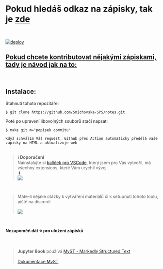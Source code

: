 # Pokud hledáš odkaz na zápisky, tak je [zde](https://smichovska-sps.github.io/notes/index.html)
<br>

[![deploy](https://github.com/Smichovska-SPS/notes/actions/workflows/deploy.yml/badge.svg?branch=main)](https://github.com/Smichovska-SPS/notes/actions/workflows/deploy.yml)

## <ins>Pokud chcete kontributovat nějakými zápiskami, tady je návod jak na to:</ins>
<br>

## **Instalace**:

Stáhnutí tohoto repozitáře:

```shell
$ git clone https://github.com/Smichovska-SPS/notes.git
```

Poté po upravení libovolných souborů stačí napsat:

```shell
$ make git m="popisek commitu"
```
`Když schválím Váš request, Github přes Action automaticky předělá vaše zápisky na HTML a aktualizuje web`
<br>
<br>

>**ℹ️ Doporučení** <br>
> Nainstalujte si [balíček pro VSCode](https://marketplace.visualstudio.com/manage/publishers/cisc0disco/extensions/ssps-notes-pack/hub), který jsem pro Vás vytvořil, má všechny extensions, které Vám urychlí vývoj. <br>
> ⬇︎ <br>
> ![](https://vsmarketplacebadge.apphb.com/version/cisc0disco.ssps-notes-pack.svg)


<br>

>Máte-li nějaké otázky k vytváření materiálů či k setupnutí tohoto toolu, piště na discord: <br><br>
> ![](https://dcbadge.vercel.app/api/shield/303614845981556738)



<!-- Při použití editoru VScode je nastavená zkratka pro spuštění tohoto příkazu.

`Windows/Linux:` <kbd>Ctrl</kbd>+<kbd>Shift</kbd>+<kbd>B</kbd>
<br> `MacOS:` <kbd>⇧</kbd>+<kbd>⌘</kbd>+<kbd>B</kbd>
-->

<br>

**Nezapoměň dát :star: pro uložení zápisků** 

<br>

> **Jupyter Book** používá [MyST - Markedly Structured Text](https://myst-parser.readthedocs.io/en/latest/)
>  <br> <br> [Dokumentace MyST](https://jupyterbook.org/en/stable/reference/cheatsheet.html)
